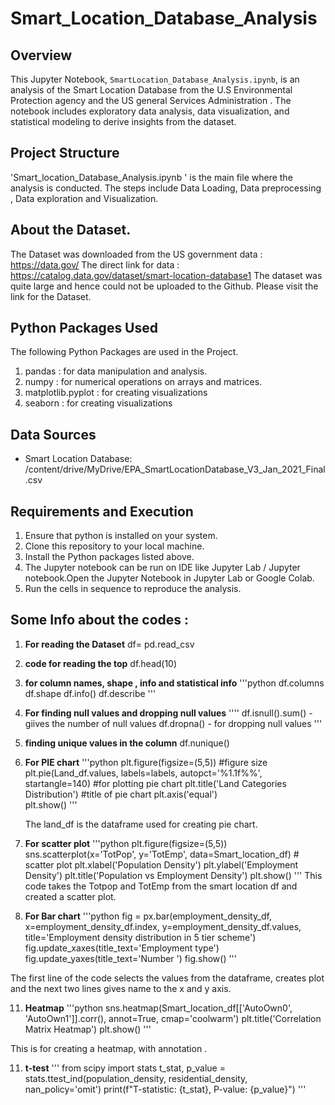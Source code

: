 # Smart_Location_Database_Analysis

## Overview
This Jupyter Notebook, `SmartLocation_Database_Analysis.ipynb`, is an analysis of the Smart Location Database from the U.S Environmental Protection agency and the US general Services Administration . The notebook includes exploratory data analysis, data visualization, and statistical modeling to derive insights from the dataset.

## Project Structure
'Smart_location_Database_Analysis.ipynb ' is the main file where the analysis is conducted. The steps include Data Loading, Data preprocessing , Data exploration and Visualization.

## About the Dataset.
The Dataset was downloaded from the US government data : https://data.gov/
The direct link for data : https://catalog.data.gov/dataset/smart-location-database1
The dataset was quite large  and hence could not be uploaded to the Github. Please visit the link for the Dataset.

## Python Packages Used
 The following Python Packages are used in the Project.
 1. pandas : for data manipulation and analysis.
 2. numpy : for numerical operations on arrays and matrices.
 3. matplotlib.pyplot : for creating visualizations
 4. seaborn : for creating visualizations

## Data Sources
- Smart Location Database: /content/drive/MyDrive/EPA_SmartLocationDatabase_V3_Jan_2021_Final.csv

## Requirements and Execution
1. Ensure that python is installed on your system.
2. Clone this repository to your local machine.
3. Install the Python packages listed above.
4. The Jupyter notebook can be run on IDE like Jupyter Lab / Jupyter notebook.Open the Jupyter Notebook in Jupyter Lab or Google Colab.
5. Run the cells in sequence to reproduce the analysis.

## Some Info about the codes :
1. **For reading the Dataset**
   df= pd.read_csv
2. **code for reading the top**
   df.head(10)

3. **for column names, shape , info and statistical info**
   '''python
   df.columns
   df.shape
   df.info()
   df.describe
   '''
5. **For finding null values and dropping null values**
   ''''
   df.isnull().sum()  - giives the number of null values
   df.dropna()        - for dropping null values
   '''

7. **finding unique values in the column**
   df.nunique()
   
8. **For PIE chart**
   '''python
   plt.figure(figsize=(5,5))                                                                 #figure size
   plt.pie(Land_df.values, labels=labels, autopct='%1.1f%%', startangle=140)                 #for plotting pie chart
   plt.title('Land Categories Distribution')                                                 #title of pie chart
   plt.axis('equal')                                                                         
   plt.show()
   '''

   The land_df is the dataframe used for creating pie chart.
   
10. **For scatter plot** 
    '''python
    plt.figure(figsize=(5,5))
    sns.scatterplot(x='TotPop', y='TotEmp', data=Smart_location_df)            # scatter plot
    plt.xlabel('Population Density')
    plt.ylabel('Employment Density')
    plt.title('Population vs Employment Density')
    plt.show()
    '''
    This code takes the Totpop and TotEmp from the smart location df and created a scatter plot.

12. **For Bar chart**
    '''python
   fig = px.bar(employment_density_df, x=employment_density_df.index, y=employment_density_df.values, title='Employment density distribution in 5 tier scheme')
   fig.update_xaxes(title_text='Employment type')
   fig.update_yaxes(title_text='Number ')
   fig.show()
   '''

   The first line of the code selects the values from the dataframe, creates plot and the next two lines gives name to the x and y axis.

11. **Heatmap**
   '''python
   sns.heatmap(Smart_location_df[['AutoOwn0', 'AutoOwn1']].corr(), annot=True, cmap='coolwarm')
   plt.title('Correlation Matrix Heatmap')
   plt.show()
   '''

   This is for creating a heatmap, with annotation .

11. **t-test**
    '''
    from scipy import stats
    t_stat, p_value = stats.ttest_ind(population_density, residential_density, nan_policy='omit')
    print(f"T-statistic: {t_stat}, P-value: {p_value}")
    '''
   
   

